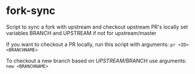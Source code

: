 # fork-sync
Script to sync a fork with upstream and checkout upstream PR's locally
set variables BRANCH and UPSTREAM if not for upstream/master

If you want to checkout a PR locally, run this script with arguments: ```pr <ID> <BRANCHNAME>```

To checkout a new branch based on $UPSTREAM/$BRANCH use arguments: ```new <BRANCHNAME>```
